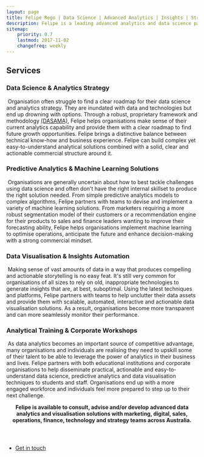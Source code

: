 ```yaml
---
layout: page
title: Felipe Rego | Data Science | Advanced Analytics | Insights | Strategy | feliperego.com.au
description: Felipe is a leading advanced analytics and data science partner, helping teams build, manage and enhance their data science and visualisation solutions in a strategically-aligned, commercially-oriented and customer-centred way.
sitemap:
    priority: 0.7
    lastmod: 2017-11-02
    changefreq: weekly
---
```

## Services


<h3>Data Science &amp; Analytics Strategy</h3>
<span class="image left"><img src="{{ "/images/analyticsstrategy1.jpg" | absolute_url }}" alt="" /></span> Organisation often struggle to find a clear roadmap for their data science and analytics strategy. They are inundated with data and technologies but end up drowning with options. Through a robust, proprietary framework and methodology <a href="https://feliperego.github.io/blog/2017/11/13/DASAMA-Analytics-Maturity-Model-Survey">(DASAMA)</a>, Felipe helps organisations make sense of their current analytics capability and provide them with a clear roadmap to find future growth opportunities. Felipe brings a distinctive balance between technical know-how and business experience. Felipe can build complex yet easy-to-understand analytical solutions combined with a solid, clear and actionable commercial structure around it.

<h3>Predictive Analytics &amp; Machine Learning Solutions</h3>
<span class="image right"><img src="{{ "/images/machinelearning1.jpg" | absolute_url }}" alt="" /></span> Organisations are generally uncertain about how to best tackle challenges using data science and often don't have the right internal skillset to produce the right solution needed. From simple predictive analytics models to complex algorithms, Felipe partners with teams to devise and implement a variety of machine learning solutions. From marketers requiring a more robust segmentation model of their customers or a recommendation engine for their products to sales and finance leaders wanting to improve their forecasting ability, Felipe helps organisations implement machine learning to optimise operations, anticipate the future and enhance decision-making with a strong commercial mindset.

<h3>Data Visualisation &amp; Insights Automation</h3>
<span class="image left"><img src="{{ "/images/datavisservice1.jpg" | absolute_url }}" alt="" /></span> Making sense of vast amounts of data in a way that produces compelling and actionable storytelling is no easy feat. It's still very common for organisations of all sizes to rely on old, inappropriate  technologies to generate insights that are, at best, suboptimal. Using the latest techniques and platforms, Felipe partners with teams to help unclutter their data assets and provide them with scalable, automated, interactive and actionable data visualisation solutions. As a result, organisations become more transparent and can more seamlessly monitor their performance.

<h3>Analytical Training &amp; Corporate Workshops</h3>
<span class="image right"><img src="{{ "/images/training1.jpg" | absolute_url }}" alt="" /></span> As data analytics becomes an important source of competitive advantage, many organisations and individuals are realising they need to upskill some of their talent to be able to leverage the power of analytics in their business and lives. Felipe partners with both educational institutions and corporate organisations to help disseminate practical, actionable and easy-to-understand data science, predictive analytics and data visualisation techniques to students and staff. Organisations end up with a more engaged workforce and individuals feel more prepared to step up to their next challenge. 

<header class="major">

<strong>Felipe is available to consult, advise and/or develop advanced data analytics and visualisation solutions with marketing, digital, sales, operations, finance, technology and strategy teams across Australia.</strong>
</header>


<ul class="actions fit small">
	<li><a href="mailto:felipe@feliperego.com.au" class="button special fit big">Get in touch</a></li>
</ul>

<!-- Go to www.addthis.com/dashboard to customize your tools --> <script type="text/javascript" src="//s7.addthis.com/js/300/addthis_widget.js#pubid=ra-5a5754f09a4aa453"></script>
